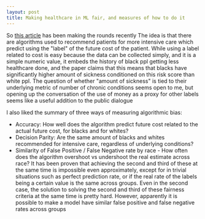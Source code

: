 ```yaml
---
layout: post
title: Making healthcare in ML fair, and measures of how to do it
---
```


So [this article](https://science.sciencemag.org/content/sci/366/6464/447.full.pdf) has been making the rounds recently 
The idea is that there are algorithms used to recommend patients for more intensive care which predict using the "label" of the future cost of the patient.  While using a label related to cost is easy because the data can be collected simply, and it is a simple numeric value, it embeds the history of black ppl getting less healthcare done, and the paper claims that this means that blacks have significantly higher amount of sickness conditioned on this risk score than white ppl.
The question of whether "amount of sickness" is tied to their underlying metric of number of chronic conditions seems open to me, but opening up the conversation of the use of money as a proxy for other labels seems like a useful addition to the public dialogue

I also liked the summary of three ways of measuring algorithmic bias:
* Accuracy: How well does the algorithm predict future cost related to the actual future cost, for blacks and for whites?
* Decision Parity: Are the same amount of blacks and whites recommended for intensive care, regardless of underlying conditions?
* Similarity of False Positive / False Negative rate by race - How often does the algorithm overshoot vs undershoot the real estimate across race?
It has been proven that achieving the second and third of these at the same time is impossible even approximately, except for in trivial situations such as perfect prediction rate, or if the real rate of the labels being a certain value is the same across groups. Even in the second case, the solution to solving the second and third of these fairness criteria at the same time is pretty hard. However, apparently it is possible to make a model have similar false positive and false negative rates across groups
